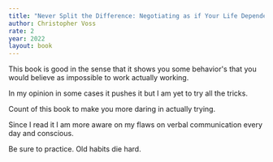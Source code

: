 ```yaml
---
title: "Never Split the Difference: Negotiating as if Your Life Depended on It"
author: Christopher Voss
rate: 2
year: 2022
layout: book
---
```


This book is good in the sense that it shows you some behavior's that you would believe as impossible to work actually working.

In my opinion in some cases it pushes it but I am yet to try all the tricks.

Count of this book to make you more daring in actually trying. 

Since I read it I am more aware on my flaws on verbal communication every day and conscious. 

Be sure to practice. Old habits die hard.
